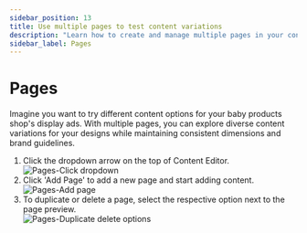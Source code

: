 ```yaml
---
sidebar_position: 13
title: Use multiple pages to test content variations
description: "Learn how to create and manage multiple pages in your content for complex designs."
sidebar_label: Pages
---
```


# Pages

Imagine you want to try different content options for your baby products shop's display ads. With multiple pages, you can explore diverse content variations for your designs while maintaining consistent dimensions and brand guidelines.

1. Click the dropdown arrow on the top of Content Editor.  
    <img src="/img/working-with-content/pages/1_pages_click-dropdown.png" alt="Pages-Click dropdown" />
2. Click 'Add Page' to add a new page and start adding content.  
    <img src="/img/working-with-content/pages/2_pages_add-page.png" alt="Pages-Add page" />
3. To duplicate or delete a page, select the respective option next to the page preview.  
    <img src="/img/working-with-content/pages/3_pages_duplicate-delete-options.png" alt="Pages-Duplicate delete options" />